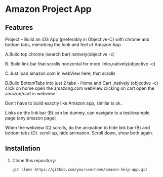 # Amazon Project App


## Features
Project – Build an iOS App (preferably in Objective-C) with chrome and bottom tabs, mimicking the look and feel of Amazon App. 

A.Build top chrome (search bar) natively(objective -c)

B. Build link bar that scrolls horizontal for more links,natively(objective -c) 

C.Just load amazon.com in webView here, that scrolls

D.Build BottomTabs into just 2 tabs - Home and Cart ,natively (objective -c)
click on home open the amazong.com webView clicking on cart open the amazon/cart in webview 

Don’t have to build exactly like Amazon app, similar is ok. 

Links on the link bar (B) can be dummy, can navigate to a test/example page (any amazon page)

When the webview (C) scrolls, do the animation to hide link bar (B) and bottom tabs (D). scroll up, hide animation. Scroll down, show both again. 


## Installation

1. Clone this repository:

   ```bash
   git clone https://github.com/yourusername/amazon-help-app.git
